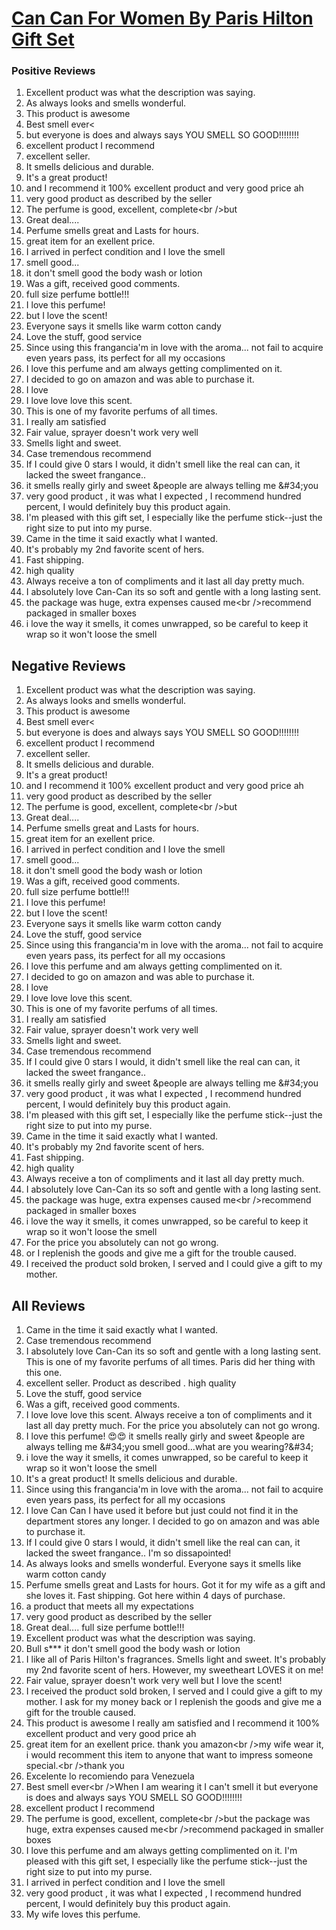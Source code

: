 # [Can Can For Women By Paris Hilton Gift Set](https://products.checkmycream.com/products/Can-Can-For-Women-By-Paris-Hilton-Gift-Set.html)

### Positive Reviews

<ol>
      <li>Excellent product was what the description was saying.</li>
      <li>As always looks and smells wonderful.</li>
      <li>This product is awesome</li>
      <li>Best smell ever&lt;</li>
      <li>but everyone is does and always says YOU SMELL SO GOOD!!!!!!!!</li>
      <li>excellent product I recommend</li>
      <li>excellent seller.</li>
      <li>It smells delicious and durable.</li>
      <li>It&#x27;s a great product!</li>
      <li>and I recommend it 100% excellent product and very good price ah</li>
      <li>very good product as described by the seller</li>
      <li>The perfume is good, excellent, complete&lt;br /&gt;but</li>
      <li>Great deal....</li>
      <li>Perfume smells great and Lasts for hours.</li>
      <li>great item for an exellent price.</li>
      <li>I arrived in perfect condition and I love the smell</li>
      <li>smell good...</li>
      <li>it don&#x27;t smell good the body wash or lotion</li>
      <li>Was a gift, received good comments.</li>
      <li>full size perfume bottle!!!</li>
      <li>I love this perfume!</li>
      <li>but I love the scent!</li>
      <li>Everyone says it smells like warm cotton candy</li>
      <li>Love the stuff, good service</li>
      <li>Since using this frangancia&#x27;m in love with the aroma... not fail to acquire even years pass, its perfect for all my occasions</li>
      <li>I love this perfume and am always getting complimented on it.</li>
      <li>I decided to go on amazon and was able to purchase it.</li>
      <li>I love</li>
      <li>I love love love this scent.</li>
      <li>This is one of my favorite perfums of all times.</li>
      <li>I really am satisfied</li>
      <li>Fair value, sprayer doesn&#x27;t work very well</li>
      <li>Smells light and sweet.</li>
      <li>Case tremendous recommend</li>
      <li>If I could give 0 stars I would, it didn&#x27;t smell like the real can can, it lacked the sweet frangance..</li>
      <li>it smells really girly and sweet &amp;people are always telling me &amp;#34;you</li>
      <li>very good product , it was what I expected , I recommend hundred percent, I would definitely buy this product again.</li>
      <li>I&#x27;m pleased with this gift set, I especially like the perfume stick--just the right size to put into my purse.</li>
      <li>Came in the time it said exactly what I wanted.</li>
      <li>It&#x27;s probably my 2nd favorite scent of hers.</li>
      <li>Fast shipping.</li>
      <li>high quality</li>
      <li>Always receive a ton of compliments and it last all day pretty much.</li>
      <li>I absolutely love Can-Can its so soft and gentle with a long lasting sent.</li>
      <li>the package was huge, extra expenses caused me&lt;br /&gt;recommend packaged in smaller boxes</li>
      <li>i love the way it smells, it comes unwrapped, so be careful to keep it wrap so it won&#x27;t loose the smell</li>
</ol>


<h2>Negative Reviews</h2>
<ol>
<li> Excellent product was what the description was saying.</li>
<li> As always looks and smells wonderful.</li>
<li> This product is awesome</li>
<li> Best smell ever&lt;</li>
<li> but everyone is does and always says YOU SMELL SO GOOD!!!!!!!!</li>
<li> excellent product I recommend</li>
<li> excellent seller.</li>
<li> It smells delicious and durable.</li>
<li> It&#x27;s a great product!</li>
<li> and I recommend it 100% excellent product and very good price ah</li>
<li> very good product as described by the seller</li>
<li> The perfume is good, excellent, complete&lt;br /&gt;but</li>
<li> Great deal....</li>
<li> Perfume smells great and Lasts for hours.</li>
<li> great item for an exellent price.</li>
<li> I arrived in perfect condition and I love the smell</li>
<li> smell good...</li>
<li> it don&#x27;t smell good the body wash or lotion</li>
<li> Was a gift, received good comments.</li>
<li> full size perfume bottle!!!</li>
<li> I love this perfume!</li>
<li> but I love the scent!</li>
<li> Everyone says it smells like warm cotton candy</li>
<li> Love the stuff, good service</li>
<li> Since using this frangancia&#x27;m in love with the aroma... not fail to acquire even years pass, its perfect for all my occasions</li>
<li> I love this perfume and am always getting complimented on it.</li>
<li> I decided to go on amazon and was able to purchase it.</li>
<li> I love</li>
<li> I love love love this scent.</li>
<li> This is one of my favorite perfums of all times.</li>
<li> I really am satisfied</li>
<li> Fair value, sprayer doesn&#x27;t work very well</li>
<li> Smells light and sweet.</li>
<li> Case tremendous recommend</li>
<li> If I could give 0 stars I would, it didn&#x27;t smell like the real can can, it lacked the sweet frangance..</li>
<li> it smells really girly and sweet &amp;people are always telling me &amp;#34;you</li>
<li> very good product , it was what I expected , I recommend hundred percent, I would definitely buy this product again.</li>
<li> I&#x27;m pleased with this gift set, I especially like the perfume stick--just the right size to put into my purse.</li>
<li> Came in the time it said exactly what I wanted.</li>
<li> It&#x27;s probably my 2nd favorite scent of hers.</li>
<li> Fast shipping.</li>
<li> high quality</li>
<li> Always receive a ton of compliments and it last all day pretty much.</li>
<li> I absolutely love Can-Can its so soft and gentle with a long lasting sent.</li>
<li> the package was huge, extra expenses caused me&lt;br /&gt;recommend packaged in smaller boxes</li>
<li> i love the way it smells, it comes unwrapped, so be careful to keep it wrap so it won&#x27;t loose the smell</li>
<li> For the price you absolutely can not go wrong.</li>
<li> or I replenish the goods and give me a gift for the trouble caused.</li>
<li> I received the product sold broken, I served and I could give a gift to my mother.</li>
</ol>

<h2>All Reviews</h2>

<ol>
    <li> Came in the time it said exactly what I wanted.</li>
    <li> Case tremendous recommend</li>
    <li> I absolutely love Can-Can its so soft and gentle with a long lasting sent. This is one of my favorite perfums of all times. Paris did her thing with this one.</li>
    <li> excellent seller. Product as described . high quality</li>
    <li> Love the stuff, good service</li>
    <li> Was a gift, received good comments.</li>
    <li> I love love love this scent. Always receive a ton of compliments and it last all day pretty much. For the price you absolutely can not go wrong.</li>
    <li> I love this perfume! 😍😍 it smells really girly and sweet &amp;people are always telling me &amp;#34;you smell good...what are you wearing?&amp;#34;</li>
    <li> i love the way it smells, it comes unwrapped, so be careful to keep it wrap so it won&#x27;t loose the smell</li>
    <li> It&#x27;s a great product! It smells delicious and durable.</li>
    <li> Since using this frangancia&#x27;m in love with the aroma... not fail to acquire even years pass, its perfect for all my occasions</li>
    <li> I love Can Can  I have used it before but just could not find it in the department stores any longer. I decided to go on amazon and was able to purchase it.</li>
    <li> If I could give 0 stars I would, it didn&#x27;t smell like the real can can, it lacked the sweet frangance.. I&#x27;m so dissapointed!</li>
    <li> As always looks and smells wonderful. Everyone says it smells like warm cotton candy</li>
    <li> Perfume smells great and Lasts for hours. Got it for my wife as a gift and she loves it. Fast shipping. Got here within 4 days of purchase.</li>
    <li> a product that meets all my expectations</li>
    <li> very good product as described by the seller</li>
    <li> Great deal.... full size perfume bottle!!!</li>
    <li> Excellent product was what the description was saying.</li>
    <li> Bull s*** it don&#x27;t smell good the body wash or lotion</li>
    <li> I like all of Paris Hilton&#x27;s fragrances.  Smells light and sweet. It&#x27;s probably my 2nd favorite scent of hers. However, my sweetheart LOVES it on me!</li>
    <li> Fair value, sprayer doesn&#x27;t work very well but I love the scent!</li>
    <li> I received the product sold broken, I served and I could give a gift to my mother. I ask for my money back or I replenish the goods and give me a gift for the trouble caused.</li>
    <li> This product is awesome I really am satisfied and I recommend it 100% excellent product and very good price ah</li>
    <li> great item for an exellent price. thank you amazon&lt;br /&gt;my wife wear it, i would recomment this item to anyone that want to impress someone special.&lt;br /&gt;thank you</li>
    <li> Excelente lo recomiendo para Venezuela</li>
    <li> Best smell ever&lt;br /&gt;When I am wearing it I can&#x27;t smell it but everyone is does and always says YOU SMELL SO GOOD!!!!!!!!</li>
    <li> excellent product I recommend</li>
    <li> The perfume is good, excellent, complete&lt;br /&gt;but the package was huge, extra expenses caused me&lt;br /&gt;recommend packaged in smaller boxes</li>
    <li> I love this perfume and am always getting complimented on it. I&#x27;m pleased with this gift set, I especially like the perfume stick--just the right size to put into my purse.</li>
    <li> I arrived in perfect condition and I love the smell</li>
    <li> very good product , it was what I expected , I recommend hundred percent, I would definitely buy this product again.</li>
    <li> My wife loves this perfume.</li>
</ol>





